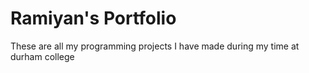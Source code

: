 # Ramiyan's Portfolio
These are all my programming projects I have made during my time at durham college
